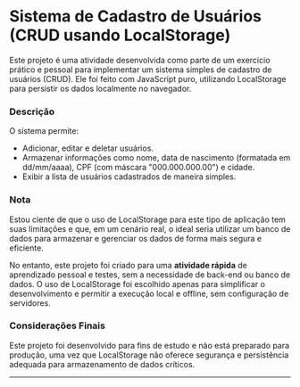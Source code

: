 # Sistema de Cadastro de Usuários (CRUD usando LocalStorage)

Este projeto é uma atividade desenvolvida como parte de um exercício prático e pessoal para implementar um sistema simples de cadastro de usuários (CRUD). Ele foi feito com JavaScript puro, utilizando LocalStorage para persistir os dados localmente no navegador.

### Descrição

O sistema permite:
- Adicionar, editar e deletar usuários.
- Armazenar informações como nome, data de nascimento (formatada em dd/mm/aaaa), CPF (com máscara "000.000.000.00") e cidade.
- Exibir a lista de usuários cadastrados de maneira simples.

### Nota

Estou ciente de que o uso de LocalStorage para este tipo de aplicação tem suas limitações e que, em um cenário real, o ideal seria utilizar um banco de dados para armazenar e gerenciar os dados de forma mais segura e eficiente. 

No entanto, este projeto foi criado para uma **atividade rápida** de aprendizado pessoal e testes, sem a necessidade de back-end ou banco de dados. O uso de LocalStorage foi escolhido apenas para simplificar o desenvolvimento e permitir a execução local e offline, sem configuração de servidores.

### Considerações Finais

Este projeto foi desenvolvido para fins de estudo e não está preparado para produção, uma vez que LocalStorage não oferece segurança e persistência adequada para armazenamento de dados críticos.

---